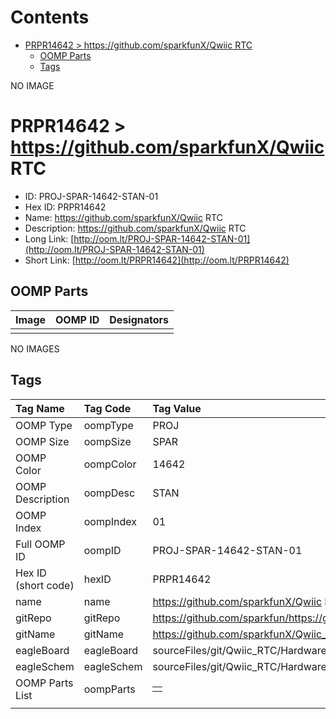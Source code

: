 



Contents
========

* [PRPR14642 > https://github.com/sparkfunX/Qwiic RTC](#prpr14642--httpsgithubcomsparkfunxqwiic-rtc)
	* [OOMP Parts](#oomp-parts)
	* [Tags](#tags)
  
NO IMAGE  
# PRPR14642 > https://github.com/sparkfunX/Qwiic RTC

- ID: PROJ-SPAR-14642-STAN-01
- Hex ID: PRPR14642
- Name: https://github.com/sparkfunX/Qwiic RTC
- Description: https://github.com/sparkfunX/Qwiic RTC
- Long Link: [http://oom.lt/PROJ-SPAR-14642-STAN-01](http://oom.lt/PROJ-SPAR-14642-STAN-01)
- Short Link: [http://oom.lt/PRPR14642](http://oom.lt/PRPR14642)

## OOMP Parts
  

|Image|OOMP ID|Designators|
| :--- | :--- | :--- |
||||
  
NO IMAGES  
## Tags
  

|Tag Name|Tag Code|Tag Value|
| :--- | :--- | :--- |
|OOMP Type|oompType|PROJ|
|OOMP Size|oompSize|SPAR|
|OOMP Color|oompColor|14642|
|OOMP Description|oompDesc|STAN|
|OOMP Index|oompIndex|01|
|Full OOMP ID|oompID|PROJ-SPAR-14642-STAN-01|
|Hex ID (short code)|hexID|PRPR14642|
|name|name|https://github.com/sparkfunX/Qwiic RTC|
|gitRepo|gitRepo|https://github.com/sparkfun/https://github.com/sparkfunX/Qwiic_RTC|
|gitName|gitName|https://github.com/sparkfunX/Qwiic_RTC|
|eagleBoard|eagleBoard|sourceFiles/git/Qwiic_RTC/Hardware/Qwiic-RTC.brd|
|eagleSchem|eagleSchem|sourceFiles/git/Qwiic_RTC/Hardware/Qwiic-RTC.sch|
|OOMP Parts List|oompParts|<table><tr><td></td></tr></table>|
||||
